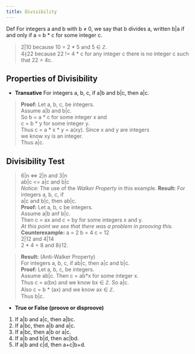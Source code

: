 ```yaml
---
title: Divisibility
---
```


Def For integers a and b with b ≠ 0,
we say that b divides a, written b|a
if and only if a = b * c for some integer c.

> 2|10 because 10 = 2 * 5 and 5 ∈ ℤ.  
> 4∤22 because 22 != 4 * c for any integer c there is no integer c such that 22 = 4c.

## Properties of Divisibility
- **Transative** For integers a, b, c, if a|b and b|c, then a|c.
> **Proof:** Let a, b, c, be integers.  
> Assume a|b and b|c.  
> So b = a * c for some integer x and  
> c = b * y for some integer y.  
> Thus c = a * x * y = a(xy). Since x and y are integers  
> we know xy is an integer.  
> Thus a|c.

## Divisibility Test
> 6|n   <=>   2|n and 3|n  
> ab|c  <=    a|c and b|c  
> *Notice:* The use of the *Walker Property* in this example.
> **Result:** For integers a, b, c, if  
> a|c and b|c, then ab|c.  
> **Proof:** Let a, b, c be integers.  
> Assume a|b anf b|c.  
> Then c = ax and c = by for some integers x and y.  
> *At this point we see that there was a problem in prooving this.*  
> **Counterexample:** a = 2   b = 4   c = 12  
> 2|12   and   4|14  
> 2 * 4 = 8   and   8∤12.  

> **Result:** (Anti-Walker Property)  
> For integers a, b, c, if ab|c, then a|c and b|c.  
> **Proof:** Let a, b, c, be integers.  
> Assume ab|c. Then c = ab*x for some integer x.  
> Thus c = a(bx) and we know bx ∈ ℤ. So a|c.  
> Also c = b * (ax) and we know ax ∈ ℤ.  
> Thus b|c.  

- **True or False (proove or disproove)**
1. If a|b and a|c, then a|bc.
2. If a|bc, then a|b and a|c.
3. If a|bc, then a|b or a|c.
4. If a|b and b|d, then ac|bd.
5. If a|b and c|d, then a+c|b+d.
